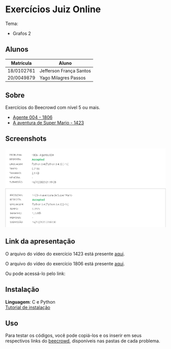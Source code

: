 # Exercícios Juiz Online

Tema:
 - Grafos 2 

## Alunos
| Matrícula  | Aluno                   |
| ---------- | ----------------------- |
| 18/0102761 | Jefferson França Santos |
| 20/0049879 |  Yago Milagres Passos   |

## Sobre 
Exercícios do Beecrowd com nível 5 ou mais.

- [Agente 004 - 1806](https://www.beecrowd.com.br/repository/UOJ_1806.html)
- [A aventura de Super Mario - 1423](https://www.beecrowd.com.br/repository/UOJ_1423.html)

## Screenshots
![Accepted 1806](Agente_004_1806/img/1806.png)
![Accepted 1423](A_aventura_de_Super_Mario_1423/img/1423.png)

## Link da apresentação
O arquivo do vídeo do exercício 1423 está presente [aqui](A_aventura_de_Super_Mario_1423/img/1423.mp4).

O arquivo do vídeo do exercício 1806 está presente [aqui](Agente_004_1806/img/1806.mp4).

Ou pode acessá-lo pelo link:

## Instalação 
**Linguagem**: C e Python<br>
[Tutorial de instalação](https://learn.microsoft.com/pt-br/cpp/build/vscpp-step-0-installation?view=msvc-170)

## Uso 
Para testar os códigos, você pode copiá-los e os inserir em seus respectivos links do [beecrowd](https://www.beecrowd.com.br/judge/en/login), disponíveis nas pastas de cada problema.

